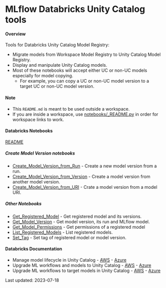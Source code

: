 # MLflow Databricks Unity Catalog tools

#### Overview

Tools for Databricks Unity Catalog Model Registry:
* Migrate models from Workspace Model Registry to Unity Catalog Model Registry.
* Display and manipulate Unity Catalog models.
* Most of these notebooks will accept either UC or non-UC models especially for model copying. 
  * For example, you can copy a UC or non-UC model version to a target UC or non-UC model version.

#### Note
* This `README.md` is meant to be used outside a workspace. 
* If you are inside a workspace, use [notebooks/_README.py](notebooks/_README.py) in order for workspace links to work.

#### Databricks Notebooks

[README](notebooks/_README.py)

##### Create Model Version notebooks
* [Create_Model_Version_from_Run](notebooks/Create_Model_Version_from_Run.py) - Create a new model version from a run.
* [Create_Model_Version_from_Version](notebooks/Create_Model_Version_from_Version.py) - Create a model version from another model version.
* [Create_Model_Version_from_URI](notebooks/Create_Model_Version_from_URI.py) - Crate a model version from a model URI.

##### Other Notebooks
* [Get_Registered_Model](notebooks/Get_Registered_Model.py) - Get registered model and its versions.
* [Get_Model_Version](notebooks/Get_Model_Version.py) - Get model version, its run and MLflow model.
* [Get_Model_Permissions](notebooks/Get_Model_Permissions.py) - Get permissions of a registered model
* [List_Registered_Models](notebooks/List_Registered_Models.py) - List registered models.
* [Set_Tag](notebooks/Set_Tag.py) - Set tag of registered model or model version.

#### Databricks Documentation

* Manage model lifecycle in Unity Catalog - [AWS](https://docs.databricks.com/machine-learning/manage-model-lifecycle/index.html) - [Azure](https://learn.microsoft.com/en-us/azure/databricks/machine-learning/manage-model-lifecycle/)
* Upgrade ML workflows and models to Unity Catalog - [AWS](https://docs.databricks.com/machine-learning/manage-model-lifecycle/upgrade-to-uc/index.html) - [Azure](https://learn.microsoft.com/en-us/azure/databricks/machine-learning/manage-model-lifecycle/upgrade-to-uc/)
* Upgrade ML workflows to target models in Unity Catalog - [AWS](https://docs.databricks.com/machine-learning/manage-model-lifecycle/upgrade-to-uc/upgrade-workflows.html) - [Azure](https://learn.microsoft.com/en-us/azure/databricks/machine-learning/manage-model-lifecycle/upgrade-to-uc/upgrade-workflows)

Last updated: 2023-07-18